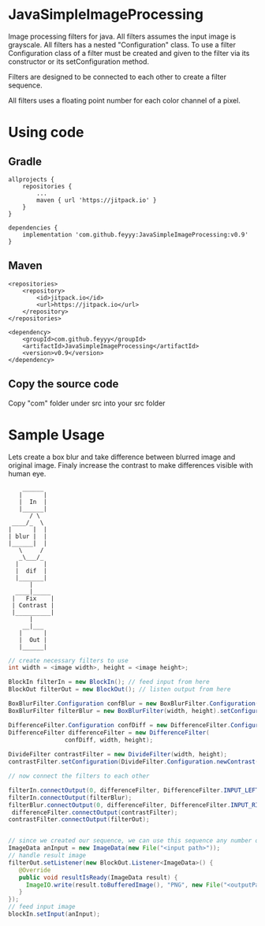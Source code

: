 # JavaSimpleImageProcessing
Image processing filters for java. All filters assumes the input image is grayscale. All filters has a nested "Configuration" class. To use a filter Configuration class of a filter must be created and given to the filter via its constructor or its setConfiguration method.

Filters are designed to be connected to each other to create a filter sequence.

All filters uses a floating point number for each color channel of a pixel.

# Using code

## Gradle
```
allprojects {
    repositories {
        ...
        maven { url 'https://jitpack.io' }
    }
}

dependencies {
    implementation 'com.github.feyyy:JavaSimpleImageProcessing:v0.9'
}    
```

## Maven
```
<repositories>
    <repository>
        <id>jitpack.io</id>
        <url>https://jitpack.io</url>
    </repository>
</repositories>

<dependency>
    <groupId>com.github.feyyy</groupId>
    <artifactId>JavaSimpleImageProcessing</artifactId>
    <version>v0.9</version>
</dependency>
```

## Copy the source code
Copy "com" folder under src into your src folder

# Sample Usage
Lets create a box blur and take difference between blurred image and original image. Finaly increase the contrast to make differences visible with human eye.
```
    ______
   |      |
   |  In  |
   |______|
      / \
 ____/_  \
|      |  |
| blur |  |
|______|  |
   \     /
   _\___/_
  |       |
  |  dif  |
  |_______|
      |
  ____|_____
 |   Fix    |
 | Contrast |
 |__________|
      |
    __|___
   |      |
   |  Out |
   |______|
```
```java
// create necessary filters to use
int width = <image width>, height = <image height>;

BlockIn filterIn = new BlockIn(); // feed input from here
BlockOut filterOut = new BlockOut(); // listen output from here

BoxBlurFilter.Configuration confBlur = new BoxBlurFilter.Configuration(3, 2);
BoxBlurFilter filterBlur = new BoxBlurFilter(width, height).setConfiguration(confBlur);

DifferenceFilter.Configuration confDiff = new DifferenceFilter.Configuration(DifferenceFilter.Mode.ABSOLUTE_VALUE);
DifferenceFilter differenceFilter = new DifferenceFilter(
                confDiff, width, height);
                
DivideFilter contrastFilter = new DivideFilter(width, height);
contrastFilter.setConfiguration(DivideFilter.Configuration.newContrast());

// now connect the filters to each other

filterIn.connectOutput(0, differenceFilter, DifferenceFilter.INPUT_LEFTHAND);
filterIn.connectOutput(filterBlur);
filterBlur.connectOutput(0, differenceFilter, DifferenceFilter.INPUT_RIGHTHAND);
 differenceFilter.connectOutput(contrastFilter);
contrastFilter.connectOutput(filterOut);


// since we created our sequence, we can use this sequence any number of times
ImageData anInput = new ImageData(new File("<input path>"));
// handle result image
filterOut.setListener(new BlockOut.Listener<ImageData>() {
   @Override
   public void resultIsReady(ImageData result) {
     ImageIO.write(result.toBufferedImage(), "PNG", new File("<outputPath>" + ".png"));
   }
});
// feed input image
blockIn.setInput(anInput);
```
